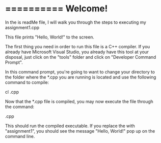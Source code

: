 ==========
Welcome!
==========

In the is readMe file, I will walk you through the steps to executing 
my assignment1.cpp 

This file prints "Hello, World!" to the screen.

The first thing you need in order to run this file is a C++ compiler.
If you already have Microsoft Visual Studio, you already have this tool at your disposal,
just click on the "tools" folder and click on "Developer Command Prompt".

In this command prompt, you're going to want to change your directory to the folder
where the *.cpp you are running is located and use the following command to compile:

cl <filename>.cpp

Now that the *.cpp file is compiled, you may now execute the file through the command:

<filename>.cpp

This should run the compiled executable. If you replace the <filename> with "assignment1",
you should see the message "Hello, World!" pop up on the command line.